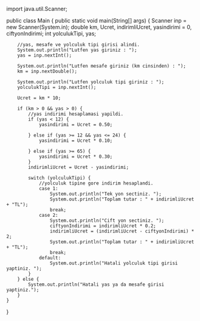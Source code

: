 import java.util.Scanner;

public class Main {
    public static void main(String[] args) {
        Scanner inp = new Scanner(System.in);
        double km, Ucret, indirimliUcret, yasindirimi = 0, ciftyonIndirimi;
        int yolculukTipi, yas;

        //yas, mesafe ve yolculuk tipi girisi alindi.
        System.out.println("Lutfen yas giriniz : ");
        yas = inp.nextInt();

        System.out.println("Lutfen mesafe giriniz (km cinsinden) : ");
        km = inp.nextDouble();

        System.out.println("Lutfen yolculuk tipi giriniz : ");
        yolculukTipi = inp.nextInt();

        Ucret = km * 10;

        if (km > 0 && yas > 0) {
            //yas indirimi hesaplamasi yapildi.
            if (yas < 12) {
                yasindirimi = Ucret = 0.50;

            } else if (yas >= 12 && yas <= 24) {
                yasindirimi = Ucret * 0.10;

            } else if (yas >= 65) {
                yasindirimi = Ucret * 0.30;
            }
            indirimliUcret = Ucret - yasindirimi;

            switch (yolculukTipi) {
                //yolculuk tipine gore indirim hesaplandi.
                case 1:
                    System.out.println("Tek yon sectiniz. ");
                    System.out.println("Toplam tutar : " + indirimliUcret + "TL");
                    break;
                case 2:
                    System.out.println("Cift yon sectiniz. ");
                    ciftyonIndirimi = indirimliUcret * 0.2;
                    indirimliUcret = (indirimliUcret - ciftyonIndirimi) * 2;
                    System.out.println("Toplam tutar : " + indirimliUcret + "TL");
                    break;
                default:
                    System.out.println("Hatali yolculuk tipi girisi yaptiniz. ");
            }
        } else {
            System.out.println("Hatali yas ya da mesafe girisi yaptiniz.");
        }
    }
}


